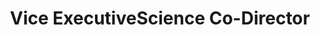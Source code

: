 ---
name: "Kavya Gurunath"
image: "/images/blank-profile.png"
position: "Executive"
title: ["Vice Executive", "Science Co-Director"]
order: 3
---